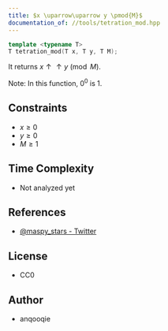 ```yaml
---
title: $x \uparrow\uparrow y \pmod{M}$
documentation_of: //tools/tetration_mod.hpp
---
```


```cpp
template <typename T>
T tetration_mod(T x, T y, T M);
```

It returns $x \uparrow\uparrow y \pmod{M}$.

Note: In this function, $0^0$ is $1$.

## Constraints
- $x \geq 0$
- $y \geq 0$
- $M \geq 1$

## Time Complexity
- Not analyzed yet

## References
- [@maspy_stars - Twitter](https://twitter.com/maspy_stars/status/1363507553527734274)

## License
- CC0

## Author
- anqooqie
